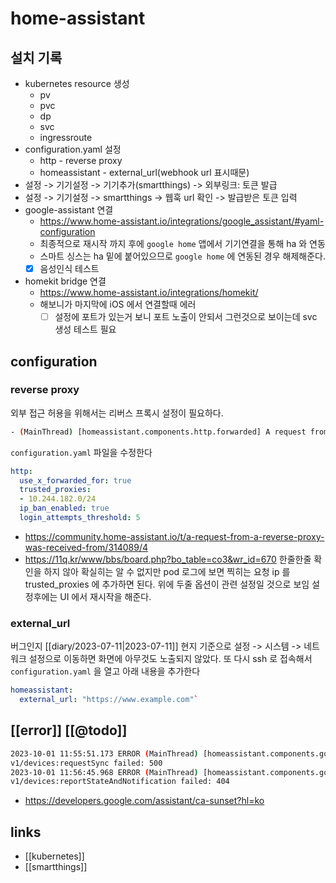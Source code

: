 # home-assistant

## 설치 기록
- kubernetes resource 생성
  - pv
  - pvc
  - dp
  - svc
  - ingressroute
- configuration.yaml 설정
  - http - reverse proxy
  - homeassistant - external_url(webhook url 표시때문)
- 설정 -> 기기설정 -> 기기추가(smartthings) -> 외부링크: 토큰 발급
- 설정 -> 기기설정 -> smartthings -> 웹훅 url 확인 -> 발급받은 토큰 입력
- google-assistant 연결
  + https://www.home-assistant.io/integrations/google_assistant/#yaml-configuration
  - 최종적으로 재시작 까지 후에 `google home` 앱에서 기기연결을 통해 ha 와 연동
  - 스마트 싱스는 ha 밑에 붙어있으므로 `google home` 에 연동된 경우 해제해준다.
  - [X] 음성인식 테스트
- homekit bridge 연결
  + https://www.home-assistant.io/integrations/homekit/
  - 해보니가 마지막에 iOS 에서 연결할때 에러
    - [ ] 설정에 포트가 있는거 보니 포트 노출이 안되서 그런것으로 보이는데 svc 생성 테스트 필요
## configuration
### reverse proxy
외부 접근 허용을 위해서는 리버스 프록시 설정이 필요하다.

```sh 
- (MainThread) [homeassistant.components.http.forwarded] A request from a reverse proxy was received from 10.244.182.150, but your HTTP integration is not set-up for reverse proxies
```
`configuration.yaml` 파일을 수정한다
```yaml
http:
  use_x_forwarded_for: true
  trusted_proxies:
  - 10.244.182.0/24
  ip_ban_enabled: true
  login_attempts_threshold: 5
```
+ https://community.home-assistant.io/t/a-request-from-a-reverse-proxy-was-received-from/314089/4
+ https://11q.kr/www/bbs/board.php?bo_table=co3&wr_id=670
한줄한줄 확인을 하지 않아 확실히는 알 수 없지만 pod 로그에 보면 찍히는 요청 ip 를 trusted_proxies 에 추가하면 된다.
위에 두줄 옵션이 관련 설정일 것으로 보임
설정후에는 UI 에서 재시작을 해준다.
### external_url
버그인지 [[diary/2023-07-11|2023-07-11]] 현지 기준으로 설정 -> 시스템 -> 네트워크 설정으로 이동하면 화면에 아무것도 노출되지 않았다.
또 다시 ssh 로 접속해서 `configuration.yaml` 을 열고 아래 내용을 추가한다
```yaml
homeassistant:
  external_url: "https://www.example.com"`
```

## [[error]] [[@todo]]
```sh 
2023-10-01 11:55:51.173 ERROR (MainThread) [homeassistant.components.google_assistant.http] Request for https://homegraph.googleapis.com/
v1/devices:requestSync failed: 500
2023-10-01 11:56:45.968 ERROR (MainThread) [homeassistant.components.google_assistant.http] Request for https://homegraph.googleapis.com/
v1/devices:reportStateAndNotification failed: 404
```
+ https://developers.google.com/assistant/ca-sunset?hl=ko

## links
- [[kubernetes]]
- [[smartthings]]
